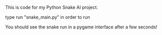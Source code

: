 This is code for my Python Snake AI project.

type run "snake_main.py" in order to run

You should see the snake run in a pygame interface after a few seconds!